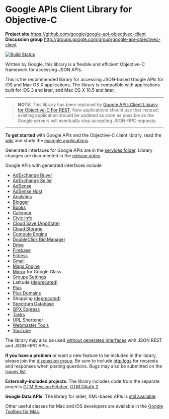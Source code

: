 # Google APIs Client Library for Objective-C #

**Project site** <https://github.com/google/google-api-objectivec-client><br>
**Discussion group** <http://groups.google.com/group/google-api-objectivec-client>

[![Build Status](https://travis-ci.org/google/google-api-objectivec-client.svg?branch=master)](https://travis-ci.org/google/google-api-objectivec-client)

Written by Google, this library is a flexible and efficient Objective-C
framework for accessing JSON APIs.

This is the recommended library for accessing JSON-based Google APIs for iOS and
Mac OS X applications.  The library is compatible with applications built for
iOS 3 and later, and Mac OS X 10.5 and later.

---

> **NOTE:** This library has been replaced by
> [Google APIs Client Library for Objective-C For REST](https://github.com/google/google-api-objectivec-client-for-rest).
> New applications should use that instead; existing application should be
> updated as soon as possible as the Google servers will eventually stop
> accepting JSON-RPC requests.

---

**To get started** with Google APIs and the Objective-C client library, read
the [wiki](https://github.com/google/google-api-objectivec-client/wiki)
and study the
[example applications](https://github.com/google/google-api-objectivec-client/tree/master/Examples).

Generated interfaces for Google APIs are in the
[services folder](https://github.com/google/google-api-objectivec-client/tree/master/Source/Services).
Library changes are documented in the
[release notes](https://github.com/google/google-api-objectivec-client/blob/master/ReleaseNotes.md).

Google APIs with generated interfaces include
- [AdExchange Buyer](https://developers.google.com/ad-exchange/buyer-rest/)
- [AdExchange Seller](https://developers.google.com/ad-exchange/seller-rest/)
- [AdSense](https://developers.google.com/adsense/)
- [AdSense Host](https://developers.google.com/adsense/host/)
- [Analytics](https://developers.google.com/analytics/)
- [Blogger](https://developers.google.com/blogger/)
- [Books](https://developers.google.com/books/)
- [Calendar](https://developers.google.com/google-apps/calendar/)
- [Civic Info](https://developers.google.com/civic-information/)
- [Cloud Save (AppState)](https://developers.google.com/games/services/common/concepts/cloudsave)
- [Cloud Storage](https://developers.google.com/storage/)
- [Compute Engine](https://developers.google.com/compute/)
- [DoubleClick Bid Manager](https://developers.google.com/bid-manager/)
- [Drive](https://developers.google.com/drive/)
- [Firebase](https://firebase.google.com/)
- [Fitness](https://developers.google.com/fit/)
- [Gmail](https://developers.google.com/gmail/)
- [Maps Engine](https://developers.google.com/maps-engine/)
- [Mirror](https://developers.google.com/glass/about/) for Google Glass
- [Groups Settings](https://developers.google.com/google-apps/groups-settings/)
- Latitude ([deprecated](https://support.google.com/gmm/answer/3001634?p=maps_android_latitude&rd=1))
- [Plus](https://developers.google.com/+/api/)
- [Plus Domains](https://developers.google.com/+/domains/)
- Shopping ([deprecated](http://googleblog.blogspot.jp/2013/03/a-second-spring-of-cleaning.html))
- [Spectrum Database](https://developers.google.com/spectrum/)
- [QPX Express](https://developers.google.com/qpx-express/)
- [Tasks](https://developers.google.com/google-apps/tasks/)
- [URL Shortener](https://developers.google.com/url-shortener/)
- [Webmaster Tools](https://developers.google.com/webmaster-tools/)
- [YouTube](https://developers.google.com/youtube/v3/)

The library may also be used
[without generated interfaces](https://github.com/google/google-api-objectivec-client/wiki#using-apis-without-generated-classes)
with JSON REST and JSON-RPC APIs.

**If you have a problem** or want a new feature to be included in the library,
please join the
[discussion group](http://groups.google.com/group/google-api-objectivec-client).
Be sure to include
[http logs](https://github.com/google/google-api-objectivec-client/wiki#logging-http-server-traffic)
for requests and responses when posting questions. Bugs may also be submitted
on the [issues list](https://github.com/google/google-api-objectivec-client/issues).

**Externally-included projects**: The library includes code from the separate
projects [GTM Session Fetcher](https://github.com/google/gtm-session-fetcher),
[GTM OAuth 2](https://github.com/google/gtm-oauth2).

**Google Data APIs**: The library for older, XML-based APIs is
[still available](https://github.com/google/gdata-objectivec-client).

Other useful classes for Mac and iOS developers are available in the
[Google Toolbox for Mac](https://github.com/google/google-toolbox-for-mac).
